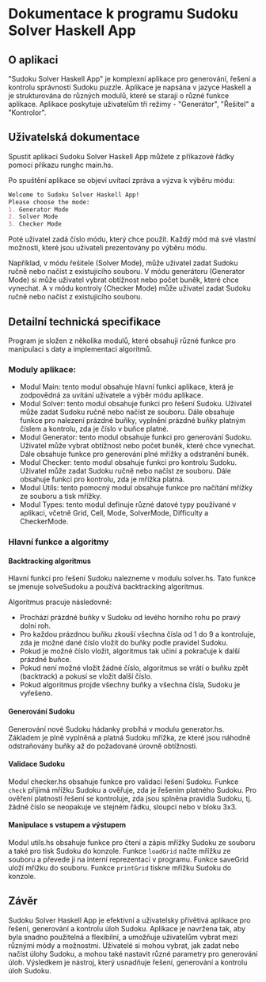 # Dokumentace k programu Sudoku Solver Haskell App

## O aplikaci
"Sudoku Solver Haskell App" je komplexní aplikace pro generování, řešení a kontrolu správnosti Sudoku puzzle. Aplikace je napsána v jazyce Haskell a je strukturována do různých modulů, které se starají o různé funkce aplikace. Aplikace poskytuje uživatelům tři režimy - "Generátor", "Řešitel" a "Kontrolor".

## Uživatelská dokumentace
Spustit aplikaci Sudoku Solver Haskell App můžete z příkazové řádky pomocí příkazu runghc main.hs.

Po spuštění aplikace se objeví uvítací zpráva a výzva k výběru módu:

```markdown
Welcome to Sudoku Solver Haskell App!
Please choose the mode:
1. Generator Mode
2. Solver Mode
3. Checker Mode
```

Poté uživatel zadá číslo módu, který chce použít. Každý mód má své vlastní možnosti, které jsou uživateli prezentovány po výběru módu.

Například, v módu řešitele (Solver Mode), může uživatel zadat Sudoku ručně nebo načíst z existujícího souboru. V módu generátoru (Generator Mode) si může uživatel vybrat obtížnost nebo počet buněk, které chce vynechat. A v módu kontroly (Checker Mode) může uživatel zadat Sudoku ručně nebo načíst z existujícího souboru.

## Detailní technická specifikace
Program je složen z několika modulů, které obsahují různé funkce pro manipulaci s daty a implementaci algoritmů.

### Moduly aplikace:
- Modul Main: tento modul obsahuje hlavní funkci aplikace, která je zodpovědná za uvítání uživatele a výběr módu aplikace.
- Modul Solver: tento modul obsahuje funkci pro řešení Sudoku. Uživatel může zadat Sudoku ručně nebo načíst ze souboru. Dále obsahuje funkce pro nalezení prázdné buňky, vyplnění prázdné buňky platným číslem a kontrolu, zda je číslo v buňce platné.
- Modul Generator: tento modul obsahuje funkci pro generování Sudoku. Uživatel může vybrat obtížnost nebo počet buněk, které chce vynechat. Dále obsahuje funkce pro generování plné mřížky a odstranění buněk.
- Modul Checker: tento modul obsahuje funkci pro kontrolu Sudoku. Uživatel může zadat Sudoku ručně nebo načíst ze souboru. Dále obsahuje funkci pro kontrolu, zda je mřížka platná.
- Modul Utils: tento pomocný modul obsahuje funkce pro načítání mřížky ze souboru a tisk mřížky.
- Modul Types: tento modul definuje různé datové typy používané v aplikaci, včetně Grid, Cell, Mode, SolverMode, Difficulty a CheckerMode.

### Hlavní funkce a algoritmy
#### Backtracking algoritmus
Hlavní funkci pro řešení Sudoku nalezneme v modulu solver.hs. Tato funkce se jmenuje solveSudoku a používá backtracking algoritmus.

Algoritmus pracuje následovně:

- Prochází prázdné buňky v Sudoku od levého horního rohu po pravý dolní roh.
- Pro každou prázdnou buňku zkouší všechna čísla od 1 do 9 a kontroluje, zda je možné dané číslo vložit do buňky podle pravidel Sudoku.
- Pokud je možné číslo vložit, algoritmus tak učiní a pokračuje k další prázdné buňce.
- Pokud není možné vložit žádné číslo, algoritmus se vrátí o buňku zpět (backtrack) a pokusí se vložit další číslo.
- Pokud algoritmus projde všechny buňky a všechna čísla, Sudoku je vyřešeno.

#### Generování Sudoku
Generování nové Sudoku hádanky probíhá v modulu generator.hs. Základem je plně vyplněná a platná Sudoku mřížka, ze které jsou náhodně odstraňovány buňky až do požadované úrovně obtížnosti.

#### Validace Sudoku
Modul checker.hs obsahuje funkce pro validaci řešení Sudoku. Funkce `check` přijímá mřížku Sudoku a ověřuje, zda je řešením platného Sudoku. Pro ověření platnosti řešení se kontroluje, zda jsou splněna pravidla Sudoku, tj. žádné číslo se neopakuje ve stejném řádku, sloupci nebo v bloku 3x3.

#### Manipulace s vstupem a výstupem
Modul utils.hs obsahuje funkce pro čtení a zápis mřížky Sudoku ze souboru a také pro tisk Sudoku do konzole. Funkce `loadGrid` načte mřížku ze souboru a převede ji na interní reprezentaci v programu. Funkce saveGrid uloží mřížku do souboru. Funkce `printGrid` tiskne mřížku Sudoku do konzole.

## Závěr
Sudoku Solver Haskell App je efektivní a uživatelsky přívětivá aplikace pro řešení, generování a kontrolu úloh Sudoku. Aplikace je navržena tak, aby byla snadno použitelná a flexibilní, a umožňuje uživatelům vybrat mezi různými módy a možnostmi. Uživatelé si mohou vybrat, jak zadat nebo načíst úlohy Sudoku, a mohou také nastavit různé parametry pro generování úloh. Výsledkem je nástroj, který usnadňuje řešení, generování a kontrolu úloh Sudoku.